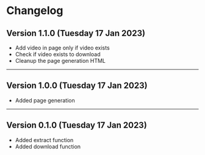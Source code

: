 # Changelog

## Version 1.1.0 (Tuesday 17 Jan 2023)

- Add video in page only if video exists
- Check if video exists to download
- Cleanup the page generation HTML

---

## Version 1.0.0 (Tuesday 17 Jan 2023)

- Added page generation

---

## Version 0.1.0 (Tuesday 17 Jan 2023)

- Added extract function
- Added download function
